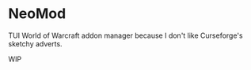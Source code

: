 # NeoMod

TUI World of Warcraft addon manager because I don't like Curseforge's sketchy adverts.

WIP
